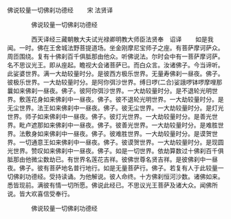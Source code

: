   佛说较量一切佛刹功德经
　　宋 法贤译




　　　　佛说较量一切佛刹功德经

　　　　西天译经三藏朝散大夫试光禄卿明教大师臣法贤奉　诏译
　　如是我闻。一时。佛在王舍城法野菩提道场。坐金刚摩尼宝师子之座。有菩萨摩诃萨众。周匝围绕。复有十佛刹百千俱胝那由他众。听佛说法。尔时会中有一菩萨摩诃萨。名不思议光王。即从座起。瞻视大会诸菩萨已。而白众言。汝诸佛子。今当谛听。此娑婆世界。满一大劫较量时分。是彼西方极乐世界。无量寿佛刹一昼夜。佛子。彼极乐世界。一大劫较量时分。是阿你弭沙世界。缚日啰(二合)娑誐啰钵啰摩哩那曩如来佛刹一昼夜。佛子。彼阿你弭沙世界。一大劫较量时分。是不退轮光明世界。敷莲花身如来佛刹中一昼夜。佛子。彼不退轮光明世界。一大劫较量时分。是无尘世界。法王如来佛刹中一昼夜。佛子。彼无尘世界。一大劫较量时分。是灯光世界。师子如来佛刹中一昼夜。佛子。彼灯光世界。一大劫较量时分。是善光世界。毗卢遮那如来佛刹中一昼夜。佛子。彼善光世界。一大劫较量时分。是难胜世界。法敷身如来佛刹中一昼夜。佛子。彼难胜世界。一大劫较量时分。是谟贺世界。一切通意王如来佛刹中一昼夜。佛子。彼谟贺世界。一大劫较量时分。是现圆光世界。赞叹如来佛刹中一昼夜。佛子。如是一切世界。依劫算数过十佛刹百千俱胝那由他微尘数劫已。有世界名莲花吉祥。彼佛世尊名贤吉祥。是彼佛刹中一昼夜。佛子。彼有菩萨地名普行地行。如是无量菩萨行。佛子。若复有人于此较量一切佛刹功德经。受持读诵。为他解说。彼人命终。十方佛刹恒河沙数。诸佛如来。悉皆现前。满彼有情一切所愿。佛说此经已。不思议光王菩萨及诸大众。闻佛所说。皆大欢喜信受奉行。

　　　　佛说较量一切佛刹功德经


